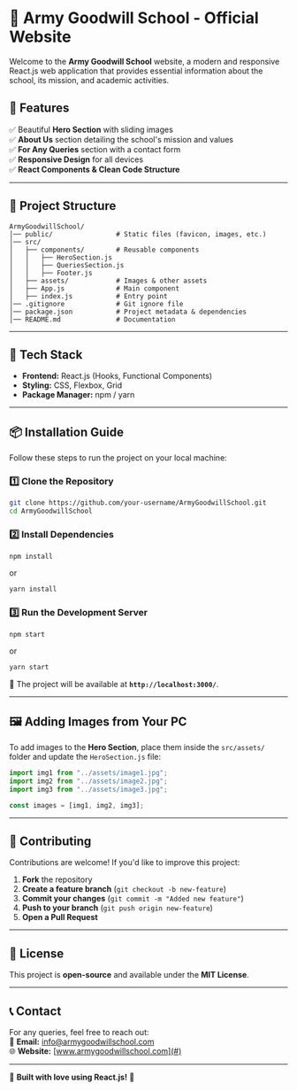 # 🏫 Army Goodwill School - Official Website

Welcome to the **Army Goodwill School** website, a modern and responsive React.js web application that provides essential information about the school, its mission, and academic activities.

## 🚀 Features
✅ Beautiful **Hero Section** with sliding images  
✅ **About Us** section detailing the school's mission and values  
✅ **For Any Queries** section with a contact form  
✅ **Responsive Design** for all devices  
✅ **React Components & Clean Code Structure**  

---

## 📂 Project Structure
```
ArmyGoodwillSchool/
│── public/                # Static files (favicon, images, etc.)
│── src/
│   ├── components/        # Reusable components
│   │   ├── HeroSection.js
│   │   ├── QueriesSection.js
│   │   ├── Footer.js
│   ├── assets/            # Images & other assets
│   ├── App.js             # Main component
│   ├── index.js           # Entry point
│── .gitignore             # Git ignore file
│── package.json           # Project metadata & dependencies
│── README.md              # Documentation
```

---

## 🎨 Tech Stack
- **Frontend:** React.js (Hooks, Functional Components)
- **Styling:** CSS, Flexbox, Grid
- **Package Manager:** npm / yarn

---

## 📦 Installation Guide
Follow these steps to run the project on your local machine:

### 1️⃣ Clone the Repository
```sh
git clone https://github.com/your-username/ArmyGoodwillSchool.git
cd ArmyGoodwillSchool
```

### 2️⃣ Install Dependencies
```sh
npm install
```
or  
```sh
yarn install
```

### 3️⃣ Run the Development Server
```sh
npm start
```
or  
```sh
yarn start
```
📌 The project will be available at **`http://localhost:3000/`**.

---

## 🖼️ Adding Images from Your PC
To add images to the **Hero Section**, place them inside the `src/assets/` folder and update the `HeroSection.js` file:
```jsx
import img1 from "../assets/image1.jpg";
import img2 from "../assets/image2.jpg";
import img3 from "../assets/image3.jpg";

const images = [img1, img2, img3];
```

---

## 🤝 Contributing
Contributions are welcome! If you'd like to improve this project:  
1. **Fork** the repository  
2. **Create a feature branch** (`git checkout -b new-feature`)  
3. **Commit your changes** (`git commit -m "Added new feature"`)  
4. **Push to your branch** (`git push origin new-feature`)  
5. **Open a Pull Request**

---

## 📜 License
This project is **open-source** and available under the **MIT License**.

---

## 📞 Contact
For any queries, feel free to reach out:  
📧 **Email:** info@armygoodwillschool.com  
🌐 **Website:** [www.armygoodwillschool.com](#)

---

💙 **Built with love using React.js!** 🚀
